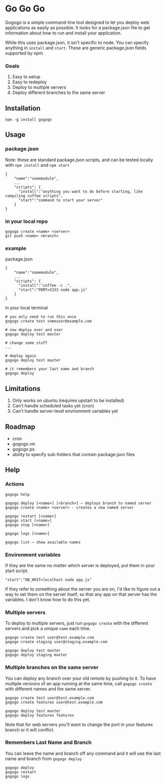 Go Go Go
========

Gogogo is a simple command-line tool designed to let you deploy web applications as easily as possible. It looks for a package.json file to get information about how to run and install your application.

While this uses package.json, it isn't specific to node. You can specify anything in `install` and `start`. These are generic package.json fields supported by npm. 

### Goals

1. Easy to setup
2. Easy to redeploy 
3. Deploy to multiple servers
4. Deploy different branches to the same server

Installation
------------

    npm -g install gogogo

Usage
-----

### package.json

Note: these are standard package.json scripts, and can be tested locally with `npm install` and `npm start`

    { 
        "name":"somemodule",
        ...
        "scripts": {
          "install":"anything you want to do before starting, like compiling coffee scripts",
          "start":"command to start your server"
        }
    }

### in your local repo

    gogogo create <name> <server>
    git push <name> <branch>

### example

package.json

    { 
        "name":"somemodule",
        ...
        "scripts": {
          "install":"coffee -c .",
          "start":"PORT=5333 node app.js"
        }
    }

in your local terminal

    # you only need to run this once
    gogogo create test someuser@example.com

    # now deploy over and over
    gogogo deploy test master

    # change some stuff
    ...

    # deploy again
    gogogo deploy test master
    
    # it remembers your last name and branch
    gogogo deploy

Limitations
-----------

1. Only works on ubuntu (requires upstart to be installed)
2. Can't handle scheduled tasks yet (cron)
3. Can't handle server-level environment variables yet

Roadmap
-------

* cron
* gogogo rm
* gogogo ps
* ability to specify sub-folders that contain package.json files

Help
----

### Actions

    gogogo help

    gogogo deploy [<name>] [<branch>] — deploys branch to named server
    gogogo create <name> <server> - creates a new named server

    gogogo restart [<name>]
    gogogo start [<name>]
    gogogo stop [<name>]

    gogogo logs [<name>]

    gogogo list — show available names

### Environment variables

If they are the same no matter which server is deployed, put them in your start script. 

    "start":"DB_HOST=localhost node app.js"

If they refer to something about the server you are on, I'd like to figure out a way to set them on the server itself, so that any app on that server has the variables. I don't know how to do this yet.  

### Multiple servers

To deploy to multiple servers, just run `gogogo create` with the different servers and pick a unique `name` each time.

    gogogo create test user@test.example.com
    gogogo create staging user@staging.example.com

    gogogo deploy test master
    gogogo deploy staging master

### Multiple branches on the same server

You can deploy any branch over your old remote by pushing to it. To have multiple versions of an app running at the same time, call `gogogo create` with different names and the same server.

    gogogo create test user@test.example.com
    gogogo create featurex user@test.example.com
    
    gogogo deploy test master
    gogogo deploy featurex featurex

Note that for web servers you'll want to change the port in your featurex branch or it will conflict.

### Remembers Last Name and Branch

You can leave the name and branch off any command and it will use the last name and branch from `gogogo deploy`

    gogogo deploy
    gogogo restart
    gogogo logs


